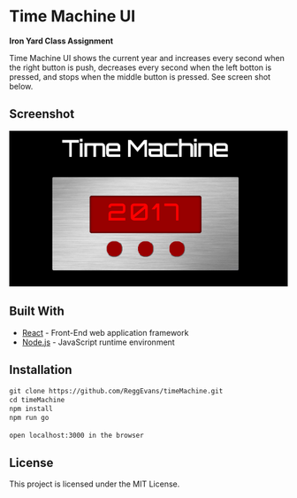 # Time Machine UI

**Iron Yard Class Assignment**

Time Machine UI shows the current year and increases every second when the right button is push, decreases every second when the left botton is pressed, and stops when the middle button is pressed. See screen shot below.

## Screenshot
![Time Machine Screen Shot](/dist/assets/images/timemachine_img.png)

## Built With

* [React](https://facebook.github.io/react/) - Front-End web application framework
* [Node.js](https://facebook.github.io/react/) - JavaScript runtime environment

## Installation
```
git clone https://github.com/ReggEvans/timeMachine.git
cd timeMachine
npm install
npm run go

open localhost:3000 in the browser
```

## License
This project is licensed under the MIT License.